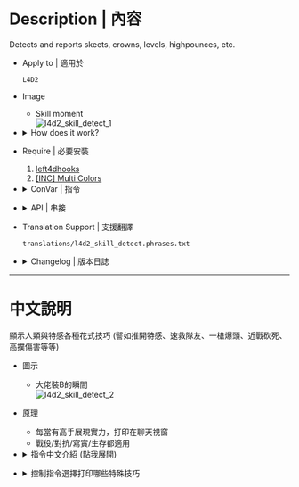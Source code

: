 # Description | 內容
Detects and reports skeets, crowns, levels, highpounces, etc.

* Apply to | 適用於
	```
	L4D2
	```

* Image
	* Skill moment
    <br/>![l4d2_skill_detect_1](image/l4d2_skill_detect_1.jpg)  

* <details><summary>How does it work?</summary>

    * Detects and reports skeets, crowns, levels, highpounces, etc. Also provide api functions
    * Report Flag in source code
        ```php
        REP_SKEET				(2 ^ 0 = 1) //Skeet hunter/jokcey
        REP_HURTSKEET			(2 ^ 1 = 2) //Hurt Skeet hunter/jokcey (Less damage)
        REP_LEVEL				(2 ^ 2 = 4) //Level Charger
        REP_HURTLEVEL			(2 ^ 3 = 8) //HurtLevel Charger (Less damage)
        REP_CROWN				(2 ^ 4 = 16) //Crown Witch and no one get hurt
        REP_DRAWCROWN			(2 ^ 5 = 32) //DrawCrown Witch and no one get hurt
        REP_TONGUECUT			(2 ^ 6 = 64) //Cut Smoker Tongue
        REP_SELFCLEAR			(2 ^ 7 = 128) //Self Clear Smoker Tongue
        REP_SELFCLEARSHOVE		(2 ^ 8 = 256) //Self Clear Shove Smoker Tongue
        REP_ROCKSKEET			(2 ^ 9 = 512) //Skeet Tank Rock
        REP_DEADSTOP			(2 ^ 10 = 1024) //DeadStop hunter/jokcey
        REP_POP					(2 ^ 11 = 2048) //POP a Boomer
        REP_SHOVE				(2 ^ 12 = 4096) //Shove a Special Infecteed
        REP_HUNTERDP			(2 ^ 13 = 8192) //Hunter DP (High Damage Pounce)
        REP_JOCKEYDP			(2 ^ 14 = 16384) //Jockey DP (High Ride)
        REP_DEATHCHARGE			(2 ^ 15 = 32768) //Charger Death Charge
        REP_INSTACLEAR			(2 ^ 16 = 65536) //Insta Clear (Save teammate quickly)
        REP_BHOPSTREAK			(2 ^ 17 = 131072) //Bunny hop
        REP_CARALARM			(2 ^ 18 = 262144) //Trigger Car Alarm
        REP_POPSTOP				(2 ^ 19 = 524288) //Shove Boomer before vomit
        REP_VOMIT				(2 ^ 20 = 1048576) //Boomer Perfect Vomit (Vomit 4+ survivors)
        ```
        ```php
        // Report Flag by default
        // 2076671 = 1 + 2 + 4 + 8 + 16 + 32 + 64 + 128 + 256 + 512 + 1024 + 2048 + 8192 + 32768 + 65536 + 131072 + 262144 + 524288 + 1048576
        sm_skill_report_flags "2076671"
        ```

    * Example
        ```php
        // Display Message "Skeet Tank Rock" (Report Flag is 512)、"Hunter DP" (Report Flag is 8192)
        // (512 + 8192) = 8704
        sm_skill_report_flagss 8704
        ```
        ```php
        // Display Message "Skeet hunter/jokcey" (Report Flag is 1)、"Skeet Tank Rock" (Report Flag is 512)、"Trigger Car Alarm" (Report Flag is 數值是262144)
        // (1 + 512 + 262144) = 262657
        sm_skill_report_flagss 262657
        ```
        ```php
        // Display All Messages
        sm_skill_report_flagss 2097151
        ```
</details>

* Require | 必要安裝
    1. [left4dhooks](https://forums.alliedmods.net/showthread.php?t=321696)
	2. [[INC] Multi Colors](https://github.com/fbef0102/L4D1_2-Plugins/releases/tag/Multi-Colors)

* <details><summary>ConVar | 指令</summary>

	* cfg/sourcemod/l4d2_skill_detect.cfg
		```php
        // Whether to report in chat (see sm_skill_report_flags).
        sm_skill_report_enable "1"

        // Report Flag
        // bitflags: 1,2:skeets/hurt; 4,8:level/chip; 16,32:crown/draw; 64,128:cut/selfclear, ...
        // See Source code for more bitflags.
        sm_skill_report_flags "2076671"

        // Whether to count/forward shotgun skeets.
        sm_skill_skeet_shotgun "1"

        // Whether to count/forward magnum pistol skeets.
        sm_skill_skeet_magnum "1"

        // Whether to count/forward melee skeets.
        sm_skill_skeet_melee "1"

        // Whether to count/forward sniper as skeets.
        sm_skill_skeet_sniper "1"

        // Whether to count/forward direct grenade launcher hits as skeets.
        sm_skill_skeet_grenade_launcher "1"

        // How much damage a survivor must at least do in the final shot for it to count as a drawcrown.
        sm_skill_drawcrown_damage "500"

        // How much damage a survivor must at least do to a smoker for him to count as self-clearing.
        sm_skill_selfclear_damage "200"

        // Minimum height of hunter pounce for it to count as a DP.
        sm_skill_hunterdp_height "400"

        // How much height distance a jockey must make for his 'DP' to count as a reportable highpounce.
        sm_skill_jockeydp_height "300"

        // If set, any damage done that exceeds the health of a victim is hidden in reports.
        sm_skill_hidefakedamage "1"

        // How much height distance a charger must take its victim for a deathcharge to be reported.
        sm_skill_deathcharge_height "400"

        // A clear within this time (in seconds) counts as an insta-clear.
        sm_skill_instaclear_time "0.75"

        // The lowest bunnyhop streak that will be reported.
        sm_skill_bhopstreak "3"

        // The minimal speed of the first jump of a bunnyhopstreak (0 to allow 'hops' from standstill).
        sm_skill_bhopinitspeed "150"

        // The minimal speed at which hops are considered succesful even if not speed increase is made.
        sm_skill_bhopkeepspeed "300"

        // How many survivors a boomer must at least vomit to count as wonderful-vomit.
        sm_skill_vomit_number "4"
		```
</details>

* <details><summary>API | 串接</summary>

    * [skill_detect.inc](scripting\include\skill_detect.inc)
        ```php
        library name: skill_detect
        ```
</details>

* Translation Support | 支援翻譯
	```
	translations/l4d2_skill_detect.phrases.txt
	```

* <details><summary>Changelog | 版本日誌</summary>

    * v1.9h (2024-12-20)
        * Compatible with with l4d2_kills_manager by Harry

    * v1.8h (2024-8-6)
        * Update API

    * v1.8h (2024-4-30)
        * Update translation
        * Fixed wrong car alarm notify

    * v1.7h (2024-4-25)
        * Update API

    * v1.6h (2024-4-19)
        * Add inc file, use GetEngineTime() instead of GetGameTime()

    * v1.5h (2023-9-20)
        * Add Shotugn, magnum skeet cvars and api

    * v1.4h (2023-5-26)
        * Safely check client id when pass by timer

    * v1.3h (2023-4-28)
        * Add More Api

    * v1.2h (2023-3-24)
        * Separate translation for the jockey and hunter
		* Fixed Self clear, fast clear smoker tongue in versus/survival/cavenge
        * New Skill Reqport, "boomer vomits all survivors"

    * v1.1h (2022-12-16)
        * Translation Support

    * v0.9.20 fork
        * [By zonde306](https://github.com/zonde306/l4d2sc/blob/master/l4d2_skill_detect.sp)

    * v0.9.20
        * [SirPlease/l4d2_skill_detect](https://github.com/SirPlease/L4D2-Competitive-Rework/blob/master/addons/sourcemod/scripting/l4d2_skill_detect.sp)
</details>

- - - -
# 中文說明
顯示人類與特感各種花式技巧 (譬如推開特感、速救隊友、一槍爆頭、近戰砍死、高撲傷害等等)

* 圖示
	* 大佬裝B的瞬間
    <br/>![l4d2_skill_detect_2](image/l4d2_skill_detect_2.jpg)  

* 原理
	* 每當有高手展現實力，打印在聊天視窗
    * 戰役/對抗/寫實/生存都適用

* <details><summary>指令中文介紹 (點我展開)</summary>

	* cfg/sourcemod/l4d2_skill_detect.cfg
		```php
        // 為1時，打印大佬裝B的各種特殊技巧 (查看指令 sm_skill_report_flags).
        sm_skill_report_enable "1"

        // 控制此指令選擇打印哪些特殊技巧 (請查看中文說明書教學)
        // bitflags: 1,2:skeets/hurt; 4,8:level/chip; 16,32:crown/draw; 64,128:cut/selfclear, ...
        // 源碼內查看 bitflags.
        sm_skill_report_flags "2076671"

        // 為1時，打印 散彈槍空爆 並輸出API
        sm_skill_skeet_shotgun "1"

        // 為1時，打印 手槍麥格農空爆 並輸出API
        sm_skill_skeet_magnum "1"

        // 為1時，打印 近戰武器空爆 並輸出API
        sm_skill_skeet_melee "1"

        // 為1時，打印 狙擊槍空爆 並輸出API
        sm_skill_skeet_sniper "1"

        //  為1時，打印 榴彈發射器空爆 並輸出API
        sm_skill_skeet_grenade_launcher "1"

        // 超過多少傷害才算 "一槍殺死Witch"
        sm_skill_drawcrown_damage "500"

        // 超過多少傷害才算 "倖存者自解特感"
        sm_skill_selfclear_damage "200"

        // 超過多少高度才算 "Hunter高撲"
        sm_skill_hunterdp_height "400"

        // 超過多少高度才算 "Jockey高空騎到人類"
        sm_skill_jockeydp_height "300"

        // 為1時，隱藏超過特感血量的傷害
        sm_skill_hidefakedamage "1"

        // 超過多少高度才算 "Charger衝鋒帶走人類墬樓"
        sm_skill_deathcharge_height "400"

        // 從被特感抓到的0.75秒內拯救隊友才算 "快速拯救隊友"
        sm_skill_instaclear_time "0.75"

        // 跳超過幾次才算 "連跳"
        sm_skill_bhopstreak "3"

        // 跳躍起始速度超過多少才算 "連跳"
        sm_skill_bhopinitspeed "150"

        // 跳躍中途速度超過多少才算 "連跳"
        sm_skill_bhopkeepspeed "300"

        // Boomer一次吐到4位倖存者以上才算 "Boomer 完美嘔吐"
        sm_skill_vomit_number "4"
		```
</details>

* <details><summary>控制指令選擇打印哪些特殊技巧</summary>

    * 花式技巧
        ```php
        REP_SKEET				(2 ^ 0 = 1) //空爆hunter/jokcey
        REP_HURTSKEET			(2 ^ 1 = 2) //空爆hunter/jokcey (傷害較低)
        REP_LEVEL				(2 ^ 2 = 4) //近戰砍死衝鋒的Charger
        REP_HURTLEVEL			(2 ^ 3 = 8) //近戰砍死衝鋒的Charger (傷害較低)
        REP_CROWN				(2 ^ 4 = 16) //一槍殺死Witch並無人受傷
        REP_DRAWCROWN			(2 ^ 5 = 32) //兩槍以上殺死Witch並無人受傷
        REP_TONGUECUT			(2 ^ 6 = 64)  //砍斷Smoker的舌頭
        REP_SELFCLEAR			(2 ^ 7 = 128) //自解Smoker的舌頭
        REP_SELFCLEARSHOVE		(2 ^ 8 = 256) //推開自解Smoker的舌頭
        REP_ROCKSKEET			(2 ^ 9 = 512) //打碎Tank石頭
        REP_DEADSTOP			(2 ^ 10 = 1024) //推停飛撲的hunter/jokcey
        REP_POP					(2 ^ 11 = 2048) //殺死Boomer不被嘔吐
        REP_SHOVE				(2 ^ 12 = 4096) //推開特感
        REP_HUNTERDP			(2 ^ 13 = 8192) //Hunter高撲傷害
        REP_JOCKEYDP			(2 ^ 14 = 16384) //Jockey高空騎到人類
        REP_DEATHCHARGE			(2 ^ 15 = 32768) //Charger衝鋒帶走人類墬樓
        REP_INSTACLEAR			(2 ^ 16 = 65536) //快速拯救隊友
        REP_BHOPSTREAK			(2 ^ 17 = 131072) //連跳
        REP_CARALARM			(2 ^ 18 = 262144) //警報車
        REP_POPSTOP				(2 ^ 19 = 524288) //推開Boomer不被嘔吐
        REP_VOMIT				(2 ^ 20 = 1048576) //Boomer 完美嘔吐 (一次吐到4位倖存者以上)
        ```
        ```php
        // 此指令用來決定顯示哪些花式技巧
        // 2076671 = 1 + 2 + 4 + 8 + 16 + 32 + 64 + 128 + 256 + 512 + 1024 + 2048 + 8192 + 32768 + 65536 + 131072 + 262144 + 524288 + 1048576
        sm_skill_report_flags "2076671"
        ```

    * 舉例
        ```php
        // 只顯示 "打碎Tank石頭"(數值是512)、"Hunter高撲傷害"(數值是8192)
        // (512 + 8192) = 8704
        sm_skill_report_flagss 8704
        ```
        ```php
        // 只顯示 "空爆hunter/jokcey"(數值是1)、"打碎Tank石頭"(數值是512)、"警報車"(數值是262144)
        // (1 + 512 + 262144) = 262657
        sm_skill_report_flagss 262657
        ```
        ```php
        // 顯示所有花式技巧
        // 總數值
        sm_skill_report_flags 2097151
        ```
</details>